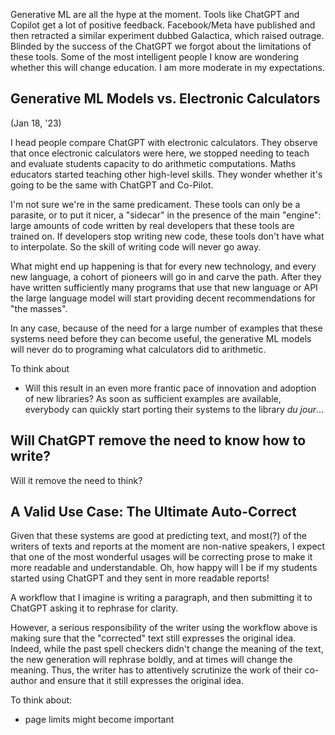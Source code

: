 Generative ML are all the hype at the moment. Tools like ChatGPT and Copilot get a lot of positive feedback. Facebook/Meta have published and then retracted a similar experiment dubbed Galactica, which raised outrage. Blinded by the success of the ChatGPT we forgot about the limitations of these tools. Some of the most intelligent people I know are wondering whether this will change education. I am more moderate in my expectations.

## Generative ML Models vs. Electronic Calculators
(Jan 18, '23)

I head people compare ChatGPT with electronic calculators. They observe that once electronic calculators  were here, we stopped needing to teach and evaluate students capacity to do arithmetic computations. Maths educators started teaching other high-level skills. They wonder whether it's going to be the same with ChatGPT and Co-Pilot. 

I'm not sure we're in the same predicament. These tools can only be a parasite, or to put it nicer, a "sidecar" in the presence of the main "engine": large amounts of code written by real developers that these tools are trained on. If developers stop writing new code, these tools don't have what to interpolate. So the skill of writing code will never go away. 

What might end up happening is that for every new technology, and every new language, a cohort of pioneers will go in and carve the path. After they have written sufficiently many programs that use that new language or API the large language model will start providing decent recommendations for "the masses". 

In any case, because of the need for a large number of examples that these systems need before they can become useful, the generative ML models will never do to programing what calculators did to arithmetic. 

To think about
- Will this result in an even more frantic pace of innovation and adoption of new libraries? As soon as sufficient examples are available, everybody can quickly start porting their systems to the library *du jour*... 

## Will ChatGPT remove the need to know how to write? 

Will it remove the need to think? 


## A Valid Use Case: The Ultimate Auto-Correct

Given that these systems are good at predicting text, and most(?) of the writers of texts and reports at the moment are non-native speakers, I expect that one of the most wonderful usages will be correcting prose to make it more readable and understandable. Oh, how happy will I be if my students started using ChatGPT and they sent in more readable reports!  

A workflow that I imagine is writing a paragraph, and then submitting it to ChatGPT asking it to rephrase for clarity. 

However, a serious responsibility of the writer using the workflow above is making sure that the "corrected" text still expresses the original idea. Indeed, while the past spell checkers didn't change the meaning of the text, the new generation will rephrase boldly, and at times will change the meaning. Thus, the writer has to attentively scrutinize the work of their co-author and ensure that it still expresses the original idea. 

To think about:
- page limits might become important






